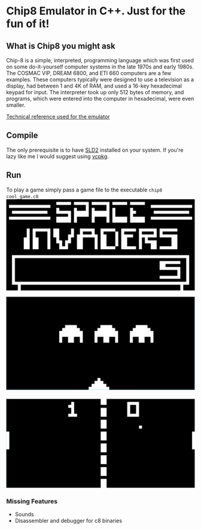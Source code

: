 # Chip8 Emulator in C++. Just for the fun of it!

## What is Chip8 you might ask
Chip-8 is a simple, interpreted, programming language which was first used on some do-it-yourself computer systems in the late 1970s and early 1980s. The COSMAC VIP, DREAM 6800, and ETI 660 computers are a few examples. These computers typically were designed to use a television as a display, had between 1 and 4K of RAM, and used a 16-key hexadecimal keypad for input. The interpreter took up only 512 bytes of memory, and programs, which were entered into the computer in hexadecimal, were even smaller.

[Technical reference used for the emulator](https://en.wikipedia.org/wiki/CHIP-8#Virtual_machine_description)
## Compile
The only prerequisite is to have [SLD2](https://www.libsdl.org/download-2.0.php) installed on your system. If you're lazy like me I would suggest using [vcpkg](https://github.com/Microsoft/vcpkg).

## Run
To play a game simply pass a game file to the executable `chip8 cool_game.c8`
![Screenshot1](si-1.jpg)


![Screenshot2](si-2.jpg)


![Screenshot3](pong.jpg)

### Missing Features
* Sounds
* Disassembler and debugger for c8 binaries

